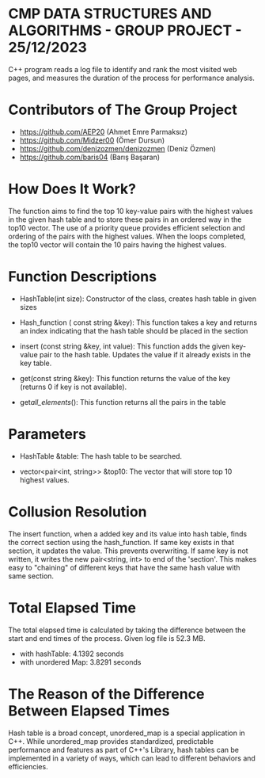 # CMP DATA STRUCTURES AND ALGORITHMS - GROUP PROJECT - 25/12/2023

C++ program reads a log file to identify and rank the most visited web pages, and measures the duration of the process for performance analysis.

# Contributors of The Group Project

- https://github.com/AEP20 (Ahmet Emre Parmaksız)
- https://github.com/Midzer00 (Ömer Dursun)
- https://github.com/denizozmen/denizozmen (Deniz Özmen)
- https://github.com/baris04 (Barış Başaran)

# How Does It Work?

The function aims to find the top 10 key-value pairs with the highest values in the given hash table and to store these pairs in an ordered way in the top10 vector. The use of a priority queue provides efficient selection and ordering of the pairs with the highest values. When the loops completed, the top10 vector will contain the 10 pairs having the highest values.

# Function Descriptions

- HashTable(int size):
  Constructor of the class, creates hash table in given sizes

- Hash_function ( const string &key):
  This function takes a key and returns an index indicating that the hash table should be placed in the section

- insert (const string &key, int value):
  This function adds the given key-value pair to the hash table.
  Updates the value if it already exists in the key table.

- get(const string &key):
  This function returns the value of the key (returns 0 if key is not available).

- get*all_elements*():
  This function returns all the pairs in the table

# Parameters

- HashTable &table:
  The hash table to be searched.

- vector<pair<int, string>> &top10:
  The vector that will store top 10 highest values.

# Collusion Resolution

The insert function, when a added key and its value into hash table, finds the correct section using the hash_function. If same key exists in that section, it updates the value. This prevents overwriting. If same key is not written, it writes the new pair<string, int> to end of the 'section'. This makes easy to "chaining" of different keys that have the same hash value with same section.

# Total Elapsed Time

The total elapsed time is calculated by taking the difference between the start and end times of the process. Given log file is 52.3 MB.

- with hashTable: 4.1392 seconds
- with unordered Map: 3.8291 seconds

# The Reason of the Difference Between Elapsed Times

Hash table is a broad concept, unordered_map is a special application in C++. While unordered_map provides standardized, predictable performance and features as part of C++'s Library, hash tables can be implemented in a variety of ways, which can lead to different behaviors and efficiencies.
